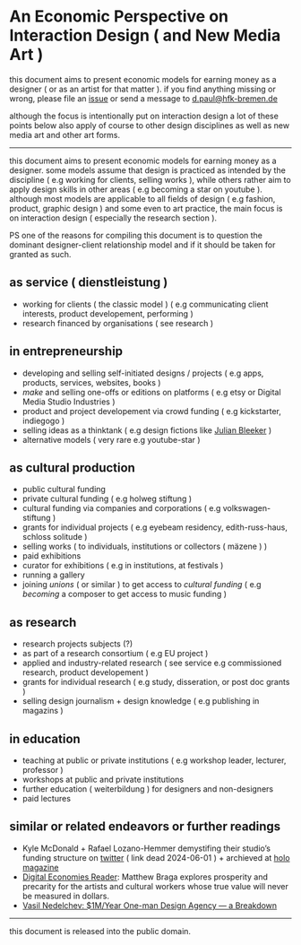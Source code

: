 # An Economic Perspective on Interaction Design ( and New Media Art )

this document aims to present economic models for earning money as a designer ( or as an artist for that matter ). if you find anything missing or wrong, please file an [issue](https://github.com/dennisppaul/an-economic-perspective-on-interaction-design/issues) or send a message to d.paul@hfk-bremen.de

although the focus is intentionally put on interaction design a lot of these points below also apply of course to other design disciplines as well as new media art and other art forms.

---

this document aims to present economic models for earning money as a designer. some models assume that design is practiced as intended by the discipline ( e.g working for clients, selling works ), while others rather aim to apply design skills in other areas ( e.g becoming a star on youtube ). although most models are applicable to all fields of design ( e.g fashion, product, graphic design ) and some even to art practice, the main focus is on interaction design ( especially the research section ).

PS one of the reasons for compiling this document is to question the dominant designer-client relationship model and if it should be taken for granted as such.

## as service ( dienstleistung )

- working for clients ( the classic model ) ( e.g communicating client interests, product developement, performing )
- research financed by organisations ( see research )

## in entrepreneurship

- developing and selling self-initiated designs / projects ( e.g apps, products, services, websites, books )
- *make* and selling one-offs or editions on platforms ( e.g etsy or Digital Media Studio Industries )
- product and project developement via crowd funding ( e.g kickstarter, indiegogo )
- selling ideas as a thinktank ( e.g design fictions like [Julian Bleeker](https://julianbleecker.com) )
- alternative models ( very rare e.g youtube-star )

## as cultural production

- public cultural funding
- private cultural funding ( e.g holweg stiftung )
- cultural funding via companies and corporations ( e.g volkswagen-stiftung )
- grants for individual projects ( e.g eyebeam residency, edith-russ-haus, schloss solitude )
- selling works ( to individuals, institutions or collectors ( mäzene ) )
- paid exhibitions
- curator for exhibitions ( e.g in institutions, at festivals )
- running a gallery
- joining *unions* ( or similar ) to get access to *cultural funding* ( e.g *becoming* a composer to get access to music funding )

## as research

- research projects subjects (?)
- as part of a research consortium ( e.g EU project )
- applied and industry-related research ( see service e.g commissioned research, product developement )
- grants for individual research ( e.g study, disseration, or post doc grants )
- selling design journalism + design knowledge ( e.g publishing in magazins ) 

## in education

- teaching at public or private institutions ( e.g workshop leader, lecturer, professor )
- workshops at public and private institutions
- further education ( weiterbildung ) for designers and non-designers
- paid lectures

## similar or related endeavors or further readings

- Kyle McDonald + Rafael Lozano-Hemmer demystifing their studio’s funding structure on [twitter](https://twitter.com/errafael/status/1475724455359963144) ( link dead 2024-06-01 ) + archieved at [holo magazine](https://www.holo.mg/stream/kyle-mcdonald-rafael-lozano-hemmer-studio-funding-structure/)
- [Digital Economies Reader](https://www.holo.mg/dossiers/digital-economies-reader/): Matthew Braga explores prosperity and precarity for the artists and cultural workers whose true value will never be measured in dollars.
- [Vasil Nedelchev: $1M/Year One-man Design Agency — a Breakdown](https://link.medium.com/bCGKskwH2pb)

---

this document is released into the public domain.

